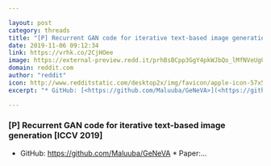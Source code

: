 ```yaml
---

layout: post
category: threads
title: "[P] Recurrent GAN code for iterative text-based image generation [ICCV 2019]"
date: 2019-11-06 09:12:34
link: https://vrhk.co/2CjHOee
image: https://external-preview.redd.it/prhBsBCpp3GgY4pkWJbQo_lMfNVeUg0_0oIqSV-ougE.jpg?width=400&height=209.42408377&auto=webp&s=946d3a94821e11ba4378bc73cb0375dd920c9f6a
domain: reddit.com
author: "reddit"
icon: http://www.redditstatic.com/desktop2x/img/favicon/apple-icon-57x57.png
excerpt: "* GitHub: [<https://github.com/Maluuba/GeNeVA>](<https://github.com/Maluuba/GeNeVA>) * Paper:..."

---
```


### [P] Recurrent GAN code for iterative text-based image generation [ICCV 2019]

* GitHub: [<https://github.com/Maluuba/GeNeVA>](<https://github.com/Maluuba/GeNeVA>) * Paper:...